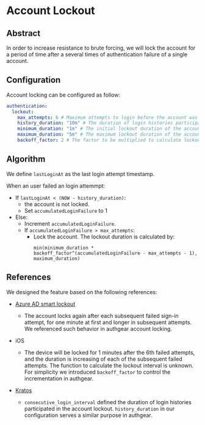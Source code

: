 # Account Lockout

## Abstract

In order to increase resistance to brute forcing, we will lock the account for a period of time after a several times of authentication failure of a single account.

## Configuration

Account locking can be configured as follow:

```yaml
authentication:
  lockout:
    max_attempts: 6 # Maximum attempts to login before the account was locked
    history_duration: "10m" # The duration of login histories participated in  max_attempts
    minimum_duration: "1m" # The initial lockout duration of the account
    maximum_duration: "5m" # The maximum lockout duration of the account after multipled by backoff_factor
    backoff_factor: 2 # The factor to be multiplied to calculate lockout duration in subsequent login failures
```

## Algorithm

We define `lastLoginAt` as the last login attempt timestamp.

When an user failed an login attemmpt:

- If `lastLoginAt < (NOW - history_duration)`:
  - the account is not locked.
  - Set `accumulatedLoginFailure` to 1
- Else:
  - Increment `accumulatedLoginFailure`.
  - If `accumulatedLoginFailure > max_attempts`:
    - Lock the account. The lockout duration is calculated by:
      ```
      min(minimum_duration * backoff_factor^(accumulatedLoginFailure - max_attempts - 1), maximum_duration)
      ```

## References

We designed the feature based on the following references:

- [Azure AD smart lockout](https://learn.microsoft.com/en-us/azure/active-directory/authentication/howto-password-smart-lockout#how-smart-lockout-works)

  - The account locks again after each subsequent failed sign-in attempt, for one minute at first and longer in subsequent attempts. We referenced such behavior in authgear account locking.

- iOS

  - The device will be locked for 1 minutes after the 6th failed attempts, and the duration is increasing of each of the subsequent failed attempts. The function to calculate the lockout interval is unknown. For simplicity we introduced `backoff_factor` to control the incrementation in authgear.

- [Kratos](https://github.com/ory/kratos/issues/3037)

  - `consecutive_login_interval` defined the duration of login histories participated in the account lockout. `history_duration` in our configuration serves a similar purpose in authgear.

